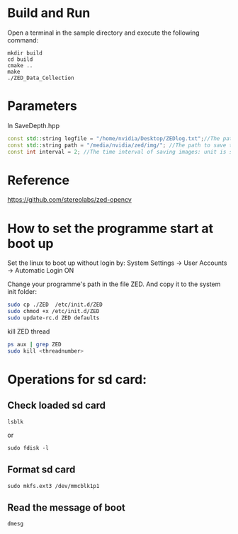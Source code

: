 
# Build and Run

Open a terminal in the sample directory and execute the following command:

    mkdir build
    cd build
    cmake ..
    make
    ./ZED_Data_Collection
    
# Parameters

In SaveDepth.hpp
```cpp
const std::string logfile = "/home/nvidia/Desktop/ZEDlog.txt";//The path of the logfile
const std::string path = "/media/nvidia/zed/img/"; //The path to save the images
const int interval = 2; //The time interval of saving images: unit is second
```

# Reference

https://github.com/stereolabs/zed-opencv

# How to set the programme start at boot up
Set the linux to boot up without login by: System Settings -> User Accounts -> Automatic Login ON

Change your programme's path in the file ZED. And copy it to the system init folder:
```sh
sudo cp ./ZED  /etc/init.d/ZED
sudo chmod +x /etc/init.d/ZED
sudo update-rc.d ZED defaults
```


kill ZED thread
```sh
ps aux | grep ZED
sudo kill <threadnumber>
```
# Operations for sd card:
## Check loaded sd card
```
lsblk
```
or 
```
sudo fdisk -l
```

## Format sd card
```
sudo mkfs.ext3 /dev/mmcblk1p1
```

## Read the message of boot
```
dmesg
```

